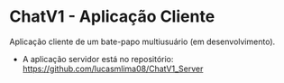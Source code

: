 # ChatV1 - Aplicação Cliente

Aplicação cliente de um bate-papo multiusuário (em desenvolvimento).

- A aplicação servidor está no repositório: https://github.com/lucasmlima08/ChatV1_Server
